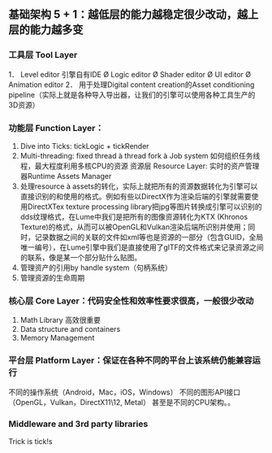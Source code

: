 ## 基础架构 5 + 1：越低层的能力越稳定很少改动，越上层的能力越多变
### 工具层 Tool Layer
1． Level editor 引擎自有IDE
Ø Logic editor
Ø Shader editor
Ø UI editor
Ø Animation editor
2． 用于处理Digital content creation的Asset conditioning pipeline（实际上就是各种导入导出器，让我们的引擎可以使用各种工具生产的3D资源）
### 功能层 Function Layer：
1. Dive into Ticks: tickLogic + tickRender
2. Multi-threading: fixed thread à thread fork à Job system 如何组织任务线程，最大程度利用多核CPU的资源
资源层 Resource Layer: 实时的资产管理器Runtime Assets Manager
1. 处理resource à assets的转化，实际上就把所有的资源数据转化为引擎可以直接识别的和使用的格式。例如有些以DirectX作为渲染后端的引擎就需要使用DirectXTex texture processing library把jpg等图片转换成引擎可以识别的dds纹理格式，在Lume中我们是把所有的图像资源转化为KTX (Khronos Texture)的格式，从而可以被OpenGL和Vulkan渲染后端所识别并使用；同时，记录数据之间的关联的文件如xml等也是资源的一部分（包含GUID，全局唯一编号），在Lume引擎中我们是直接使用了glTF的文件格式来记录资源之间的联系，像是某一个部分贴什么贴图。
2. 管理资产的引用by handle system（句柄系统）
3. 管理资源的生命周期
### 核心层 Core Layer：代码安全性和效率性要求很高，一般很少改动
1. Math Library 高效很重要
2. Data structure and containers
3. Memory Management
### 平台层 Platform Layer：保证在各种不同的平台上该系统仍能兼容运行
不同的操作系统（Android，Mac，iOS，Windows）
不同的图形API接口（OpenGL，Vulkan，DirectX11\12, Metal）
甚至是不同的CPU架构。。
### Middleware and 3rd party libraries

Trick is tick!s